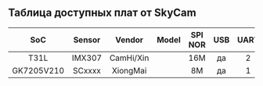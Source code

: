 
## Таблица доступных плат от SkyCam

| SoC        | Sensor | Vendor        | Model      | SPI NOR  | USB   | UART  | Ethernet | Free GPIO | WiFi   | OpenIPC |
|:----------:|:------:|:-------------:|:----------:|:--------:|:-----:|:-----:|:--------:|:---------:|:------:|:-------:|
| T31L       | IMX307 | CamHi/Xin     |            | 16M      | да    | 2     | да       |  6        | mt7601 |  готов  |
| GK7205V210 | SCxxxx | XiongMai      |            | 8M       | да    | 1     | да       |  2        | нет    |  готов  |

